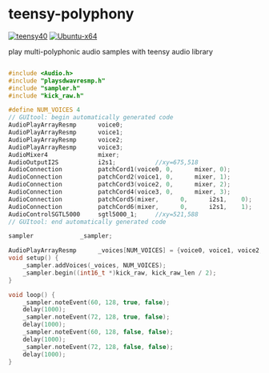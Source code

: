 # teensy-polyphony
[![teensy40](https://github.com/newdigate/teensy-polyphony/actions/workflows/teensy.yml/badge.svg)](https://github.com/newdigate/teensy-polyphony/actions/workflows/teensy.yml)
[![Ubuntu-x64](https://github.com/newdigate/teensy-polyphony/actions/workflows/ubuntu_x64_cmake.yml/badge.svg)](https://github.com/newdigate/teensy-polyphony/actions/workflows/ubuntu_x64_cmake.yml)

play multi-polyphonic audio samples with teensy audio library 

``` c++

#include <Audio.h>
#include "playsdwavresmp.h"
#include "sampler.h"
#include "kick_raw.h"

#define NUM_VOICES 4
// GUItool: begin automatically generated code
AudioPlayArrayResmp      voice0;
AudioPlayArrayResmp      voice1;
AudioPlayArrayResmp      voice2;
AudioPlayArrayResmp      voice3;
AudioMixer4              mixer;
AudioOutputI2S           i2s1;           //xy=675,518
AudioConnection          patchCord1(voice0, 0,      mixer, 0);
AudioConnection          patchCord2(voice1, 0,      mixer, 1);
AudioConnection          patchCord3(voice2, 0,      mixer, 2);
AudioConnection          patchCord4(voice3, 0,      mixer, 3);
AudioConnection          patchCord5(mixer,      0,      i2s1,    0);
AudioConnection          patchCord6(mixer,      0,      i2s1,    1);
AudioControlSGTL5000     sgtl5000_1;     //xy=521,588
// GUItool: end automatically generated code

sampler             _sampler;

AudioPlayArrayResmp      _voices[NUM_VOICES] = {voice0, voice1, voice2, voice3};
void setup() {
    _sampler.addVoices(_voices, NUM_VOICES);
    _sampler.begin((int16_t *)kick_raw, kick_raw_len / 2);
}

void loop() {
    _sampler.noteEvent(60, 128, true, false);
    delay(1000);
    _sampler.noteEvent(72, 128, true, false);
    delay(1000);
    _sampler.noteEvent(60, 128, false, false);
    delay(1000);
    _sampler.noteEvent(72, 128, false, false);
    delay(1000);
}

```
